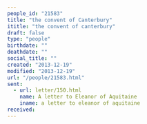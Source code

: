 ```yaml
---
people_id: "21583"
title: "the convent of Canterbury"
ititle: "the convent of canterbury"
draft: false
type: "people"
birthdate: ""
deathdate: ""
social_title: ""
created: "2013-12-19"
modified: "2013-12-19"
url: "/people/21583.html"
sent:
  - url: letter/150.html
    name: A letter to Eleanor of Aquitaine
    iname: a letter to eleanor of aquitaine
received:
---
```

